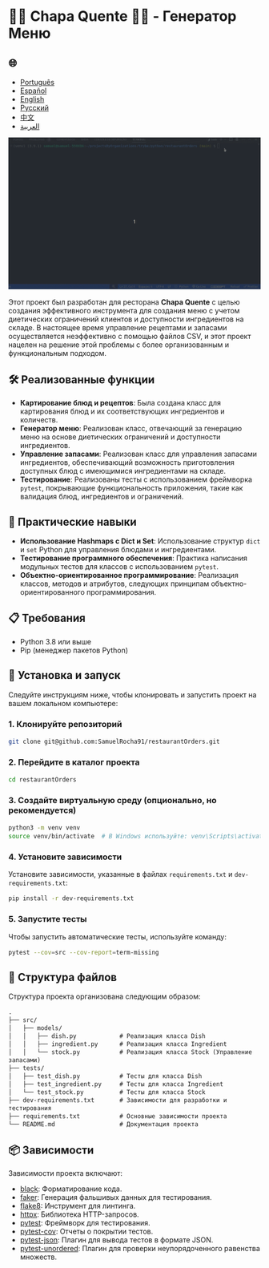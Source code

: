 # 🍝🦐 Chapa Quente 🍛🥘 - Генератор Меню

<h2>🌐</h2>
<ul>
  <li><a href="https://github.com/SamuelRocha91/restaurantOrders" target="_blank">Português</a></li>
  <li><a href="https://github.com/SamuelRocha91/restaurantOrders/blob/main/README_es.md" target="_blank">Español</a></li>
  <li><a href="https://github.com/SamuelRocha91/restaurantOrders/blob/main/README_en.md" target="_blank">English</a></li>
  <li><a href="https://github.com/SamuelRocha91/restaurantOrders/blob/main/README_ru.md" target="_blank">Русский</a></li>
  <li><a href="https://github.com/SamuelRocha91/restaurantOrders/blob/main/README_ch.md" target="_blank">中文</a></li>
  <li><a href="https://github.com/SamuelRocha91/restaurantOrders/blob/main/README_ar.md" target="_blank">العربية</a></li>
</ul>

![Работа с классами в Python REPL](./gifs/pythonRestaurant.gif)

Этот проект был разработан для ресторана **Chapa Quente** с целью создания эффективного инструмента для создания меню с учетом диетических ограничений клиентов и доступности ингредиентов на складе. В настоящее время управление рецептами и запасами осуществляется неэффективно с помощью файлов CSV, и этот проект нацелен на решение этой проблемы с более организованным и функциональным подходом.

## 🛠️ Реализованные функции

- **Картирование блюд и рецептов**: Была создана класс для картирования блюд и их соответствующих ингредиентов и количеств.
- **Генератор меню**: Реализован класс, отвечающий за генерацию меню на основе диетических ограничений и доступности ингредиентов.
- **Управление запасами**: Реализован класс для управления запасами ингредиентов, обеспечивающий возможность приготовления доступных блюд с имеющимися ингредиентами на складе.
- **Тестирование**: Реализованы тесты с использованием фреймворка `pytest`, покрывающие функциональность приложения, такие как валидация блюд, ингредиентов и ограничений.

## 🚵 Практические навыки

- **Использование Hashmaps с Dict и Set**: Использование структур `dict` и `set` Python для управления блюдами и ингредиентами.
- **Тестирование программного обеспечения**: Практика написания модульных тестов для классов с использованием `pytest`.
- **Объектно-ориентированное программирование**: Реализация классов, методов и атрибутов, следующих принципам объектно-ориентированного программирования.

## 📋 Требования

- Python 3.8 или выше
- Pip (менеджер пакетов Python)

## 🔧 Установка и запуск

Следуйте инструкциям ниже, чтобы клонировать и запустить проект на вашем локальном компьютере:

### 1. Клонируйте репозиторий

```bash
git clone git@github.com:SamuelRocha91/restaurantOrders.git
```

### 2. Перейдите в каталог проекта

```bash
cd restaurantOrders
```

### 3. Создайте виртуальную среду (опционально, но рекомендуется)

```bash
python3 -m venv venv
source venv/bin/activate  # В Windows используйте: venv\Scripts\activate
```

### 4. Установите зависимости

Установите зависимости, указанные в файлах `requirements.txt` и `dev-requirements.txt`:

```bash
pip install -r dev-requirements.txt
```

### 5. Запустите тесты

Чтобы запустить автоматические тесты, используйте команду:

```bash
pytest --cov=src --cov-report=term-missing
```

## 📝 Структура файлов

Структура проекта организована следующим образом:

```
.
├── src/
│   ├── models/
│   │   ├── dish.py            # Реализация класса Dish
│   │   ├── ingredient.py      # Реализация класса Ingredient
│   │   └── stock.py           # Реализация класса Stock (Управление запасами)
├── tests/
│   ├── test_dish.py           # Тесты для класса Dish
│   ├── test_ingredient.py     # Тесты для класса Ingredient
│   └── test_stock.py          # Тесты для класса Stock
├── dev-requirements.txt       # Зависимости для разработки и тестирования
├── requirements.txt           # Основные зависимости проекта
└── README.md                  # Документация проекта
```

## 📦 Зависимости

Зависимости проекта включают:

- [black](https://github.com/psf/black): Форматирование кода.
- [faker](https://github.com/joke2k/faker): Генерация фальшивых данных для тестирования.
- [flake8](https://github.com/PyCQA/flake8): Инструмент для линтинга.
- [httpx](https://www.python-httpx.org/): Библиотека HTTP-запросов.
- [pytest](https://pytest.org/): Фреймворк для тестирования.
- [pytest-cov](https://github.com/pytest-dev/pytest-cov): Отчеты о покрытии тестов.
- [pytest-json](https://github.com/nicoddemus/pytest-json): Плагин для вывода тестов в формате JSON.
- [pytest-unordered](https://github.com/altendky/pytest-unordered): Плагин для проверки неупорядоченного равенства множеств.
